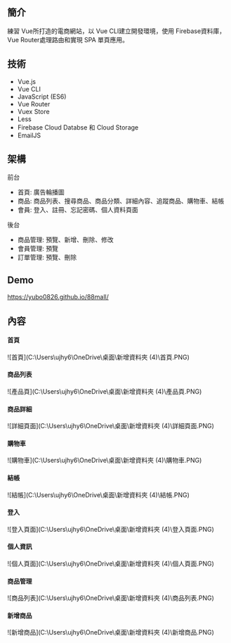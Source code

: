 ## 簡介

練習 Vue所打造的電商網站，以 Vue CLI建立開發環境，使用 Firebase資料庫，Vue Router處理路由和實現 SPA 單頁應用。

## 技術

- Vue.js
- Vue CLI
- JavaScript (ES6)
- Vue Router
- Vuex Store
- Less
- Firebase Cloud Databse 和 Cloud Storage
- EmailJS



## 架構

前台

- 首頁: 廣告輪播圖 
- 商品: 商品列表、搜尋商品、商品分類、詳細內容、追蹤商品、購物車、結帳
- 會員: 登入、註冊、忘記密碼、個人資料頁面

後台

- 商品管理: 預覽、新增、刪除、修改
- 會員管理: 預覽
- 訂單管理: 預覽、刪除





## Demo

https://yubo0826.github.io/88mall/



## 內容

#### 首頁

![首頁](C:\Users\ujhy6\OneDrive\桌面\新增資料夾 (4)\首頁.PNG)

#### 商品列表

![產品頁](C:\Users\ujhy6\OneDrive\桌面\新增資料夾 (4)\產品頁.PNG)

#### 商品詳細

![詳細頁面](C:\Users\ujhy6\OneDrive\桌面\新增資料夾 (4)\詳細頁面.PNG)

#### 購物車

![購物車](C:\Users\ujhy6\OneDrive\桌面\新增資料夾 (4)\購物車.PNG)

#### 結帳

![結帳](C:\Users\ujhy6\OneDrive\桌面\新增資料夾 (4)\結帳.PNG)

#### 登入

![登入頁面](C:\Users\ujhy6\OneDrive\桌面\新增資料夾 (4)\登入頁面.PNG)

#### 個人資訊

![個人頁面](C:\Users\ujhy6\OneDrive\桌面\新增資料夾 (4)\個人頁面.PNG)

#### 商品管理

![商品列表](C:\Users\ujhy6\OneDrive\桌面\新增資料夾 (4)\商品列表.PNG)

#### 新增商品

![新增商品](C:\Users\ujhy6\OneDrive\桌面\新增資料夾 (4)\新增商品.PNG)